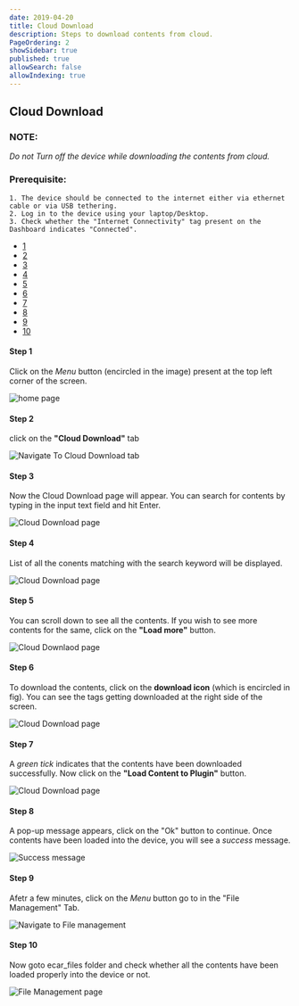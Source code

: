 ```yaml
---
date: 2019-04-20
title: Cloud Download
description: Steps to download contents from cloud.
PageOrdering: 2
showSidebar: true
published: true
allowSearch: false
allowIndexing: true
---
```

## Cloud Download
### NOTE:
*Do not Turn off the device while downloading the contents from cloud.*    
  
### Prerequisite:
	1. The device should be connected to the internet either via ethernet cable or via USB tethering.
	2. Log in to the device using your laptop/Desktop.
    3. Check whether the "Internet Connectivity" tag present on the Dashboard indicates "Connected".  
  
<html>
	<body data-spy="scroll" data-target="#myScrollspy">		
		<!-- timeline Section -->
		<div class="container timeline mt-30 mb-30">
			<div class="row">
		    	<nav class="col-sm-1 col-2 pl-30" id="myScrollspy">
		    	  	<ul class="nav nav-pills flex-column">
		    	  	  	<li class="nav-item">
		    	  	  	  <a class="nav-link active" href="#section1"><div class="timeline-badge text-center font-bold"> 1 </div></a>
		    	  	  	</li>
		    	  	  	<li class="nav-item">
		    	  	  	  <a class="nav-link" href="#section2"><div class="timeline-badge text-center font-bold"> 2 </div></a>
		    	  	  	</li>
		    	  	  	<li class="nav-item">
		    	  	  	  <a class="nav-link" href="#section3"><div class="timeline-badge text-center font-bold"> 3 </div></a>
		    	  	  	</li>
		    	  	  	<li class="nav-item">
		    	  	  	  <a class="nav-link" href="#section4"><div class="timeline-badge text-center font-bold"> 4 </div></a>
		    	  	  	</li>
						<li class="nav-item">
		    	  	  	  <a class="nav-link" href="#section5"><div 	class="timeline-badge text-center font-bold"> 5 </div></a>
		    	  	  	</li>
						<li class="nav-item">
		    	  	  	  <a class="nav-link" href="#section6"><div 	class="timeline-badge text-center font-bold"> 6 </div></a>
		    	  	  	</li>
						<li class="nav-item">
		    	  	  	  <a class="nav-link" href="#section7"><div 	class="timeline-badge text-center font-bold"> 7 </div></a>
		    	  	  	</li>
						<li class="nav-item">
		    	  	  	  <a class="nav-link" href="#section8"><div 	class="timeline-badge text-center font-bold"> 8 </div></a>
		    	  	  	</li>
						<li class="nav-item">
		    	  	  	  <a class="nav-link" href="#section9"><div 	class="timeline-badge text-center font-bold"> 9 </div></a>
		    	  	  	</li>
						<li class="nav-item">
		    	  	  	  <a class="nav-link" href="#section10"><div 		class="timeline-badge text-center font-bold"> 10 </div></a>
		    	  	  	</li>
		    	  	</ul>
		    	</nav>
		    	<div class="col-sm-11 col-10">
		    		<div id="section1" class="timeline-section">    
		    	    	<div class="content">
							<div class="row pt-40 ">
								<div class="col-md-4 text-left">
									<h4 class="font-bold">Step 1</h4>
									<p>Click on the <i>Menu</i> button (encircled in the image) present at the top left corner of the screen.</p>
								</div>
								<div class="col-md-8 text-center">
									<img src="/docs/img/cd1.png" class="img-fluid" alt="home 	page">
								</div>
							</div>
						</div>
	    			</div>
		    		<div id="section2" class="timeline-section"> 
		    			<div class="content">
							<div class="row pt-40">
								<div class="col-md-4 text-left">
									<h4 class="font-bold">Step 2</h4>
									<p>click on the <b>"Cloud Download"</b> tab</p>
								</div>
								<div class="col-md-8 text-center">
									<img src="/docs/img/cd2.png" class="img-fluid" alt="Navigate To Cloud Download tab">
								</div>
							</div>
						</div>
		    		</div>        
		    		<div id="section3" class="timeline-section">         
						<div class="content">
							<div class="row pt-40">
								<div class="col-md-4 text-left">
									<h4 class="font-bold">Step 3</h4>
									<p>Now the Cloud Download page will appear. You can search for contents by typing in the input text field and hit Enter.</p>
								</div>
								<div class="col-md-8 text-center">
									<img src="/docs/img/cd3.png" class="img-fluid" 	alt="Cloud Download page">
								</div>
							</div>
						</div>
		    		</div>
		    		<div id="section4" class="timeline-section">
						<div class="content">
							<div class="row pt-40">
								<div class="col-md-4 text-left">
									<h4 class="font-bold">Step 4</h4>
									<p>List of all the conents matching with the search keyword will be displayed.</p>
								</div>
								<div class="col-md-8 text-center">
									<img src="/docs/img/cd4.png" class="img-fluid" alt="Cloud Download page">
								</div>
							</div>
						</div>
		    		</div>
					<div id="section5" class="timeline-section">         
		    		    <div class="content">
							<div class="row pt-40">
								<div class="col-md-4 text-left">
									<h4 class="font-bold">Step 5</h4>
                                    <p> You can scroll down to see all the contents. If you wish to see more contents for the same,  click on the <b>"Load more"</b> button.</p>
								</div>
								<div class="col-md-8 text-center">
									<img src="/docs/img/cd5.png" class="img-fluid" 		alt="Cloud Downlaod page">
								</div>
							</div>
						</div>
		    		</div>
					<div id="section6" class="timeline-section">         
		    		    <div class="content">
							<div class="row pt-40">
								<div class="col-md-4 text-left">
									<h4 class="font-bold">Step 6</h4>
									<p>To download the contents, click on the <b>download icon</b> (which is encircled in fig). You can see the tags getting downloaded at the right side of the screen.</p>
								</div>
								<div class="col-md-8 text-center">
									<img src="/docs/img/cd6.png" class="img-fluid" alt="Cloud Download page">
								</div>
							</div>
						</div>
		    		</div>
					<div id="section7" class="timeline-section">         
		    		    <div class="content">
							<div class="row pt-40">
								<div class="col-md-4 text-left">
									<h4 class="font-bold">Step 7</h4>
									<p>A <i>green tick</i> indicates that the contents have been downloaded successfully. Now click on the <b>"Load Content to Plugin"</b> button.</p>
								</div>
								<div class="col-md-8 text-center">
									<img src="/docs/img/cd7.png" class="img-fluid" alt="Cloud Download page">
								</div>
							</div>
						</div>
		    		</div>
					<div id="section8" class="timeline-section">         
		    		    <div class="content">
							<div class="row pt-40">
								<div class="col-md-4 text-left">
									<h4 class="font-bold">Step 8</h4>
									<p>A pop-up message appears, click on the "Ok" button to continue. Once contents have been loaded into the device, you will see a <i>success</i> message.</p>
								</div>
								<div class="col-md-8 text-center">
									<img src="/docs/img/cd8.png" class="img-fluid" alt="Success message">
								</div>
							</div>
						</div>
		    		</div>
					<div id="section9" class="timeline-section">         
		    		    <div class="content">
							<div class="row pt-40">
								<div class="col-md-4 text-left">
									<h4 class="font-bold">Step 9</h4>
									<p>Afetr a few minutes, click on the <i>Menu</i> button go to in the "File Management" Tab.</p>
								</div>
								<div class="col-md-8 text-center">
									<img src="/docs/img/cd9.png" class="img-fluid" alt="Navigate to File management">
								</div>
							</div>
						</div>
		    		</div>
					<div id="section10" class="section"> 
		    		    <div class="content">
							<div class="row pt-40">
								<div class="col-md-4 text-left">
									<h4 class="font-bold">Step 10</h4>
									<p>Now goto ecar_files folder and check whether all the contents have been loaded properly into the device or not.</p>
								</div>
								<div class="col-md-8 text-center">
									<img src="/docs/img/cd10.png" class="img-fluid" alt="File Management page">
								</div>
							</div>
						</div>
		    		</div>
				</div>
			</div>
		</div>
		<!-- /timeline Section -->
	</body>
</html>

